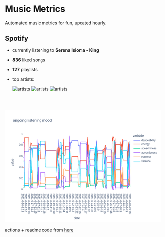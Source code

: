 # Music Metrics

Automated music metrics for fun, updated hourly.

## Spotify

- currently listening to **Serena Isioma - King**

- **836** liked songs
- **127** playlists

- top artists: 

    ![artists](https://i.scdn.co/image/0b0925b544b46d90a549f25a7f754ce6e59e6be2) ![artists](https://i.scdn.co/image/ab6761610000f1782067d2f438bfef0550ec6e8a) ![artists](https://i.scdn.co/image/ab6761610000f17897916f0fbc7bb3150602bf5b)

<br></br>

<!-- ## Audio features for currently playing

![feature spread](figures/auto.png) -->

![ongoing features](figures/timeseries.png)

actions + readme code from [here](https://github.com/gargakshit/gargakshit)
